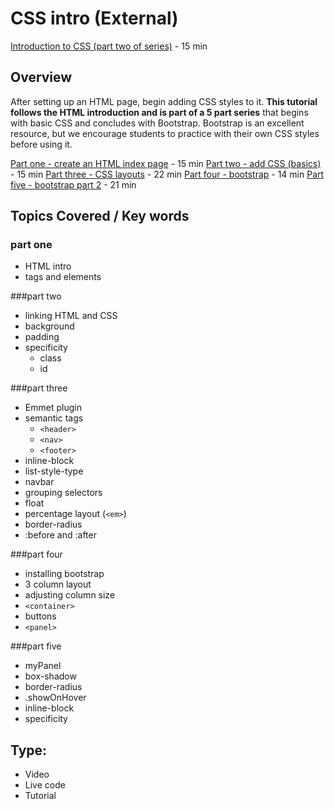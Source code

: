# CSS intro (External)
[Introduction to CSS (part two of series)](https://www.youtube.com/watch?v=gBi8Obib0tw) - 15 min

## Overview
After setting up an HTML page, begin adding CSS styles to it. **This tutorial follows the HTML introduction and is part of a 5 part series** that begins with basic CSS and concludes with Bootstrap. Bootstrap is an excellent resource, but we encourage students to practice with their own CSS styles before using it.

[Part one - create an HTML index page](https://www.youtube.com/watch?v=3JluqTojuME) - 15 min
[Part two - add CSS (basics)](https://www.youtube.com/watch?v=gBi8Obib0tw) - 15 min
[Part three - CSS layouts](https://www.youtube.com/watch?v=9tzyJEwO9Os) - 22 min
[Part four - bootstrap](http://www.youtube.com/watch?v=no-Ntkc836w) - 14 min
[Part five - bootstrap part 2](https://www.youtube.com/watch?v=rDv9tObvqgo) - 21 min

## Topics Covered / Key words

### part one
- HTML intro
- tags and elements

###part two
- linking HTML and CSS
- background
- padding
- specificity
  - class
  - id

###part three
- Emmet plugin
- semantic tags
  - `<header>`
  - `<nav>`
  - `<footer>`
- inline-block
- list-style-type
- navbar
- grouping selectors
- float
- percentage layout (`<em>`)
- border-radius
- :before and :after

###part four
- installing bootstrap
- 3 column layout
- adjusting column size
- `<container>`
- buttons
- `<panel>`

###part five
- myPanel
- box-shadow
- border-radius
- .showOnHover
- inline-block
- specificity

## Type:
- Video
- Live code
- Tutorial




